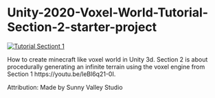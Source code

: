 # Unity-2020-Voxel-World-Tutorial-Section-2-starter-project
[![Tutorial Sectiont 1](http://img.youtube.com/vi/g8mmhnd_qqQ/hqdefault.jpg)](https://youtu.be/g8mmhnd_qqQ)

<p> How to create minecraft like voxel world in Unity 3d. Section 2 is about procedurally generating an infinite terrain using the voxel engine from Section 1 https://youtu.be/leBl6q21-0I.

<p>Attribution:
Made by Sunny Valley Studio